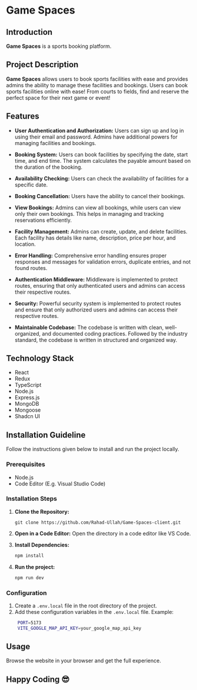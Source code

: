# Game Spaces

## Introduction

**Game Spaces** is a sports booking platform.

## Project Description

**Game Spaces** allows users to book sports facilities with ease and provides admins the ability to manage these facilities and bookings. Users can book sports facilities online with ease! From courts to fields, find and reserve the perfect space for their next game or event!

## Features

- **User Authentication and Authorization:**
  Users can sign up and log in using their email and password. Admins have additional powers for managing facilities and bookings.

- **Booking System:**
  Users can book facilities by specifying the date, start time, and end time. The system calculates the payable amount based on the duration of the booking.

- **Availability Checking:**
  Users can check the availability of facilities for a specific date.

- **Booking Cancellation:**
  Users have the ability to cancel their bookings.

- **View Bookings:**
  Admins can view all bookings, while users can view only their own bookings. This helps in managing and tracking reservations efficiently.

- **Facility Management:**
  Admins can create, update, and delete facilities. Each facility has details like name, description, price per hour, and location.

- **Error Handling:**
  Comprehensive error handling ensures proper responses and messages for validation errors, duplicate entries, and not found routes.

- **Authentication Middleware:**
  Middleware is implemented to protect routes, ensuring that only authenticated users and admins can access their respective routes.

- **Security:**
  Powerful security system is implemented to protect routes and ensure that only authorized users and admins can access their respective routes.

- **Maintainable Codebase:**
  The codebase is written with clean, well-organized, and documented coding practices. Followed by the industry standard, the codebase is written in structured and organized way.

## Technology Stack

- React
- Redux
- TypeScript
- Node.js
- Express.js
- MongoDB
- Mongoose
- Shadcn UI

## Installation Guideline

Follow the instructions given below to install and run the project locally.

### Prerequisites

- Node.js
- Code Editor (E.g. Visual Studio Code)

### Installation Steps

1. **Clone the Repository:**

   ```base
   git clone https://github.com/Rahad-Ullah/Game-Spaces-client.git
   ```

2. **Open in a Code Editor:**
   Open the directory in a code editor like VS Code.
3. **Install Dependencies:**

   ```markdown
   npm install
   ```

4. **Run the project:**

   ```markdown
   npm run dev
   ```

### Configuration

1. Create a `.env.local` file in the root directory of the project.
2. Add these configuration variables in the `.env.local` file.
   Example:
   ```bash
    PORT=5173
    VITE_GOOGLE_MAP_API_KEY=your_google_map_api_key
   ```

## Usage

Browse the website in your browser and get the full experience.

## Happy Coding 😎
